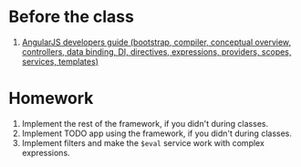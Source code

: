 # Before the class

1. [AngularJS developers guide (bootstrap, compiler, conceptual overview, controllers, data binding, DI, directives, expressions, providers, scopes, services, templates)](https://docs.angularjs.org/guide)

# Homework

1. Implement the rest of the framework, if you didn't during classes.
2. Implement TODO app using the framework, if you didn't during classes.
3. Implement filters and make the `$eval` service work with complex expressions.

